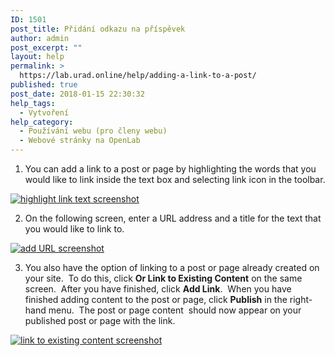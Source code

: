 ```yaml
---
ID: 1501
post_title: Přidání odkazu na příspěvek
author: admin
post_excerpt: ""
layout: help
permalink: >
  https://lab.urad.online/help/adding-a-link-to-a-post/
published: true
post_date: 2018-01-15 22:30:32
help_tags:
  - Vytvoření
help_category:
  - Používání webu (pro členy webu)
  - Webové stránky na OpenLab
---
```

1. You can add a link to a post or page by highlighting the words that you would like to link inside the text box and selecting link icon in the toolbar.

<a href="https://lab.urad.online/wp-content/uploads/2012/08/Adding_Links3.png"><img class="alignnone wp-image-3121 size-full" src="https://openlab.citytech.cuny.edu/wp-content/uploads/2012/08/Adding_Links3.png" alt="highlight link text screenshot" /></a>

2. On the following screen, enter a URL address and a title for the text that you would like to link to.

<a href="https://lab.urad.online/wp-content/uploads/2012/08/Adding_Links4.png"><img class="alignnone wp-image-3122 size-full" src="https://openlab.citytech.cuny.edu/wp-content/uploads/2012/08/Adding_Links4.png" alt="add URL screenshot" /></a>

3. You also have the option of linking to a post or page already created on your site.  To do this, click <strong>Or Link to Existing Content</strong> on the same screen.  After you have finished, click <strong>Add Link</strong>.  When you have finished adding content to the post or page, click <strong>Publish</strong> in the right-hand menu.  The post or page content  should now appear on your published post or page with the link.

<a href="https://lab.urad.online/wp-content/uploads/2012/08/Adding_Links5.png"><img class="alignnone wp-image-3123 size-full" src="https://openlab.citytech.cuny.edu/wp-content/uploads/2012/08/Adding_Links5.png" alt="link to existing content screenshot" /></a>